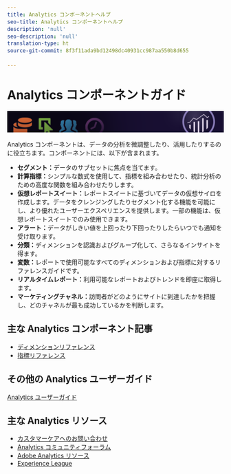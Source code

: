 ```yaml
---
title: Analytics コンポーネントヘルプ
seo-title: Analytics コンポーネントヘルプ
description: 'null'
seo-description: 'null'
translation-type: ht
source-git-commit: 8f3f11ada9bd12498dc40931cc987aa550b8d655

---
```



# Analytics コンポーネントガイド

![バナー](../../assets/doc_banner_components.png)

Analytics コンポーネントは、データの分析を微調整したり、活用したりするのに役立ちます。コンポーネントには、以下が含まれます。

* **セグメント：**&#x200B;データのサブセットに焦点を当てます。
* **計算指標：**&#x200B;シンプルな数式を使用して、指標を組み合わせたり、統計分析のための高度な関数を組み合わせたりします。
* **仮想レポートスイート：**&#x200B;レポートスイートに基づいてデータの仮想サイロを作成します。データをクレンジングしたりセグメント化する機能を可能にし、より優れたユーザーエクスペリエンスを提供します。一部の機能は、仮想レポートスイートでのみ使用できます。
* **アラート：**&#x200B;データがしきい値を上回ったり下回ったりしたらいつでも通知を受け取ります。
* **分類：**&#x200B;ディメンションを認識およびグループ化して、さらなるインサイトを得ます。
* **変数：**&#x200B;レポートで使用可能なすべてのディメンションおよび指標に対するリファレンスガイドです。
* **リアルタイムレポート：**&#x200B;利用可能なレポートおよびトレンドを即座に取得します。
* **マーケティングチャネル：**&#x200B;訪問者がどのようにサイトに到達したかを把握し、どのチャネルが最も成功しているかを判断します。

## 主な Analytics コンポーネント記事

* [ディメンションリファレンス](c-variables/dimensionslist/reports-descriptions.md)
* [指標リファレンス](c-variables/c-metrics/metricslist.md)

## その他の Analytics ユーザーガイド

[Analytics ユーザーガイド](/help/landing/home.md)

## 主な Analytics リソース

* [カスタマーケアへのお問い合わせ](https://helpx.adobe.com/jp/contact/enterprise-support.ec.html)
* [Analytics コミュニティフォーラム](https://forums.adobe.com/community/experience-cloud/analytics-cloud/analytics)
* [Adobe Analytics リソース](https://forums.adobe.com/message/10660755)
* [Experience League](https://experienceleague.adobe.com/?lang=ja#recommended/solutions/analytics)
